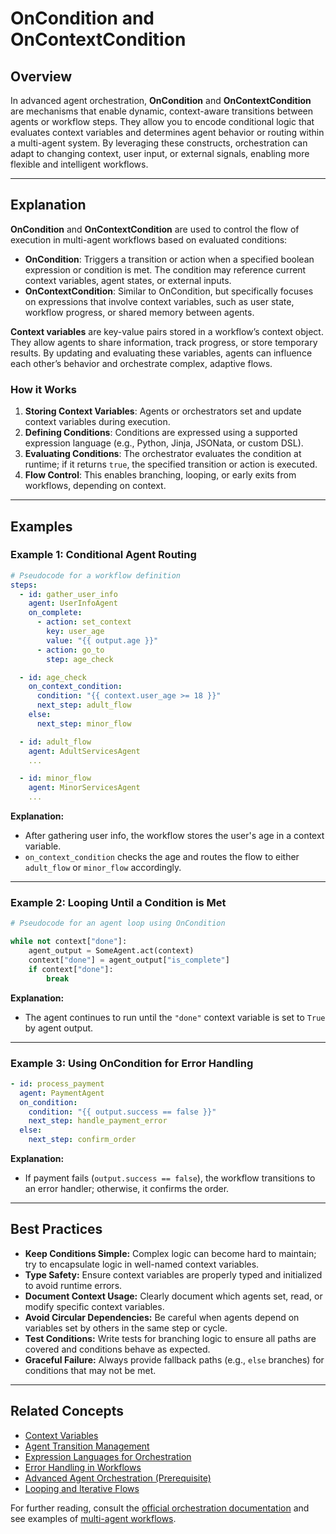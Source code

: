 # OnCondition and OnContextCondition

## Overview

In advanced agent orchestration, **OnCondition** and **OnContextCondition** are mechanisms that enable dynamic, context-aware transitions between agents or workflow steps. They allow you to encode conditional logic that evaluates context variables and determines agent behavior or routing within a multi-agent system. By leveraging these constructs, orchestration can adapt to changing context, user input, or external signals, enabling more flexible and intelligent workflows.

---

## Explanation

**OnCondition** and **OnContextCondition** are used to control the flow of execution in multi-agent workflows based on evaluated conditions:

- **OnCondition**: Triggers a transition or action when a specified boolean expression or condition is met. The condition may reference current context variables, agent states, or external inputs.
- **OnContextCondition**: Similar to OnCondition, but specifically focuses on expressions that involve context variables, such as user state, workflow progress, or shared memory between agents.

**Context variables** are key-value pairs stored in a workflow’s context object. They allow agents to share information, track progress, or store temporary results. By updating and evaluating these variables, agents can influence each other’s behavior and orchestrate complex, adaptive flows.

### How it Works

1. **Storing Context Variables**: Agents or orchestrators set and update context variables during execution.
2. **Defining Conditions**: Conditions are expressed using a supported expression language (e.g., Python, Jinja, JSONata, or custom DSL).
3. **Evaluating Conditions**: The orchestrator evaluates the condition at runtime; if it returns `true`, the specified transition or action is executed.
4. **Flow Control**: This enables branching, looping, or early exits from workflows, depending on context.

---

## Examples

### Example 1: Conditional Agent Routing

```yaml
# Pseudocode for a workflow definition
steps:
  - id: gather_user_info
    agent: UserInfoAgent
    on_complete:
      - action: set_context
        key: user_age
        value: "{{ output.age }}"
      - action: go_to
        step: age_check

  - id: age_check
    on_context_condition:
      condition: "{{ context.user_age >= 18 }}"
      next_step: adult_flow
    else:
      next_step: minor_flow

  - id: adult_flow
    agent: AdultServicesAgent
    ...

  - id: minor_flow
    agent: MinorServicesAgent
    ...
```

**Explanation:**  
- After gathering user info, the workflow stores the user's age in a context variable.
- `on_context_condition` checks the age and routes the flow to either `adult_flow` or `minor_flow` accordingly.

---

### Example 2: Looping Until a Condition is Met

```python
# Pseudocode for an agent loop using OnCondition

while not context["done"]:
    agent_output = SomeAgent.act(context)
    context["done"] = agent_output["is_complete"]
    if context["done"]:
        break
```

**Explanation:**  
- The agent continues to run until the `"done"` context variable is set to `True` by agent output.

---

### Example 3: Using OnCondition for Error Handling

```yaml
- id: process_payment
  agent: PaymentAgent
  on_condition:
    condition: "{{ output.success == false }}"
    next_step: handle_payment_error
  else:
    next_step: confirm_order
```

**Explanation:**  
- If payment fails (`output.success == false`), the workflow transitions to an error handler; otherwise, it confirms the order.

---

## Best Practices

- **Keep Conditions Simple:** Complex logic can become hard to maintain; try to encapsulate logic in well-named context variables.
- **Type Safety:** Ensure context variables are properly typed and initialized to avoid runtime errors.
- **Document Context Usage:** Clearly document which agents set, read, or modify specific context variables.
- **Avoid Circular Dependencies:** Be careful when agents depend on variables set by others in the same step or cycle.
- **Test Conditions:** Write tests for branching logic to ensure all paths are covered and conditions behave as expected.
- **Graceful Failure:** Always provide fallback paths (e.g., `else` branches) for conditions that may not be met.

---

## Related Concepts

- [Context Variables](./context-variables.md)
- [Agent Transition Management](./agent-transitions.md)
- [Expression Languages for Orchestration](./expression-languages.md)
- [Error Handling in Workflows](./error-handling.md)
- [Advanced Agent Orchestration (Prerequisite)](./advanced-agent-orchestration.md)
- [Looping and Iterative Flows](./looping-and-iteration.md)

For further reading, consult the [official orchestration documentation](https://your-orchestrator-docs.example.com/) and see examples of [multi-agent workflows](./multi-agent-workflows.md).